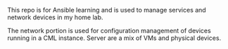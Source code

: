 This repo is for Ansible learning and is used to manage services and network devices in my home lab. 

The network portion is used for configuration management of devices running in a CML instance. Server are a mix of VMs and physical devices.
